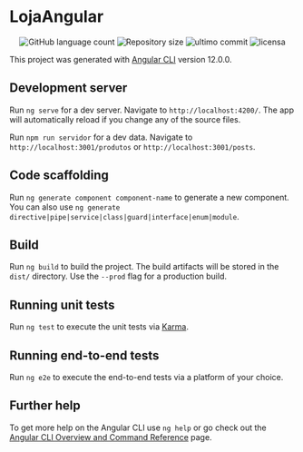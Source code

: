 # LojaAngular

<p align="center">
<img alt="GitHub language count" src="https://img.shields.io/github/languages/count/euRamiro/LojaAngular"/>

<img alt="Repository size" src="https://img.shields.io/github/repo-size/euRamiro/LojaAngular"/>

<img alt="ultimo commit" src="https://img.shields.io/github/last-commit/euRamiro/LojaAngular"/>
  
<img alt="licensa" src="https://img.shields.io/github/license/euRamiro/LojaAngular"/>  
  </a>

This project was generated with [Angular CLI](https://github.com/angular/angular-cli) version 12.0.0.

## Development server

Run `ng serve` for a dev server. Navigate to `http://localhost:4200/`. The app will automatically reload if you change any of the source files.

Run `npm run servidor` for a dev data. Navigate to `http://localhost:3001/produtos` or `http://localhost:3001/posts`.

## Code scaffolding

Run `ng generate component component-name` to generate a new component. You can also use `ng generate directive|pipe|service|class|guard|interface|enum|module`.

## Build

Run `ng build` to build the project. The build artifacts will be stored in the `dist/` directory. Use the `--prod` flag for a production build.

## Running unit tests

Run `ng test` to execute the unit tests via [Karma](https://karma-runner.github.io).

## Running end-to-end tests

Run `ng e2e` to execute the end-to-end tests via a platform of your choice.

## Further help

To get more help on the Angular CLI use `ng help` or go check out the [Angular CLI Overview and Command Reference](https://angular.io/cli) page.
